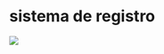 <h1>sistema de registro</h1>

   <p align="left">
   <img src="https://img.shields.io/badge/STATUS-EN%20DESAROLLO-green">
   </p>
